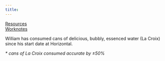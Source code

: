```yaml
---
title: 
---
```

[Resources](./resources.md)  
[Worknotes](./worknotes.md)

<footer>
<p>William has consumed <span id="la-croix"></span> cans of delicious, bubbly, essenced water (La Croix) since his start date at Horizontal.</p>
<p class="lighten-up"><em> * cans of La Croix consumed accurate by ±50%</em></p>
</footer>

<script>
        let la_croix = document.getElementById("la-croix");
        let one_day = 1000 * 60 * 60 * 24;
        let start_date = new Date("Sept 03, 2019 08:00:00");
        let today = new Date();
        let day_diff = (Math.round(today.getTime() - start_date.getTime()) / (one_day)).toFixed(0);
        let minus_weekends = ((day_diff / 7).toFixed(0))*2;
        let work_days = day_diff - minus_weekends;
        let la_croix_consumed = (work_days + 1) * 2;
        la_croix.innerHTML = la_croix_consumed;
</script>